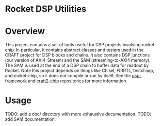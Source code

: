 Rocket DSP Utilities 
=======================

# Overview

This project contains a set of tools useful for DSP projects involving rocket-chip.
In particular, it contains abstract classes and testers used in the CRAFT project for DSP blocks and chains.
It also contains DSP junctions (our version of AXI4-Stream) and the SAM (streaming-to-AXI4 memory).
The SAM is used at the end of a DSP chain to buffer data for readout by Rocket.
Note this project depends on things like Chisel, FIRRTL, testchipip, and rocket-chip, so it does not compile or run by itself.
See the [dsp-framework](https://github.com/ucb-art/dsp-framework) and [craft2-chip](https://github.com/ucb-art/craft2-chip) repositories for more information.

# Usage

TODO: add a doc/ directory with more exhaustive documentation.
TODO: add SAM documentation.
